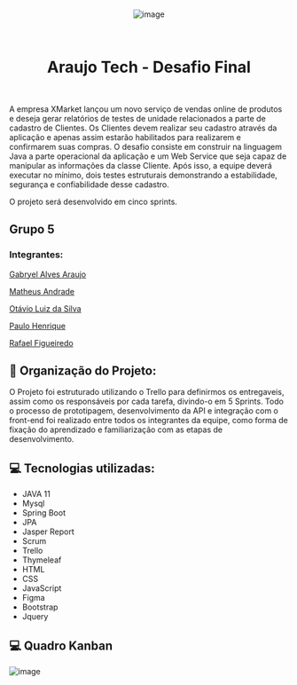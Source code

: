 <div style="display: inline_block" align="center">
  <br>
  
  ![image](https://user-images.githubusercontent.com/98560895/198059416-a9fe2bab-757b-4431-bdf9-81935713aa7a.png)

</div>

<br>

<h1 align="center"> Araujo Tech -  Desafio Final</h1>

<br>

A empresa XMarket lançou um novo serviço de vendas online de
produtos e deseja gerar relatórios de testes de unidade relacionados a parte
de cadastro de Clientes.
Os Clientes devem realizar seu cadastro através da aplicação e apenas
assim estarão habilitados para realizarem e confirmarem suas compras. O
desafio consiste em construir na linguagem Java a parte operacional da
aplicação e um Web Service que seja capaz de manipular as informações da
classe Cliente. Após isso, a equipe deverá executar no mínimo, dois testes
estruturais demonstrando a estabilidade, segurança e confiabilidade desse
cadastro.

O projeto será desenvolvido em cinco sprints.

## Grupo 5 

### Integrantes:

[Gabryel Alves Araujo](https://github.com/gabryeldev)

[Matheus Andrade](https://github.com/matheusandrad3)

[Otávio Luiz da Silva](https://github.com/otaviosilvaN)

[Paulo Henrique](https://github.com/paulohenriquepaulo)

[Rafael Figueiredo](https://github.com/rafaelfigueiredo8)

## 📰 Organização do Projeto:

  O Projeto foi estruturado utilizando o Trello para definirmos os entregaveis, assim como os responsáveis por cada tarefa, divindo-o em 5 Sprints. Todo o processo de prototipagem, desenvolvimento da API e integração com o front-end foi realizado entre todos os integrantes da equipe, como forma de fixação do aprendizado e  familiarização com as etapas de desenvolvimento.

## 💻 Tecnologias utilizadas:

 - JAVA 11
 - Mysql
 - Spring Boot
 - JPA
 - Jasper Report
 - Scrum
 - Trello
 - Thymeleaf
 - HTML
 - CSS
 - JavaScript
 - Figma
 - Bootstrap
 - Jquery

## 💻 Quadro Kanban

![image](https://user-images.githubusercontent.com/98560895/198059220-8ad8c0bc-6297-43a2-9b08-f73a8bd9a919.png)




